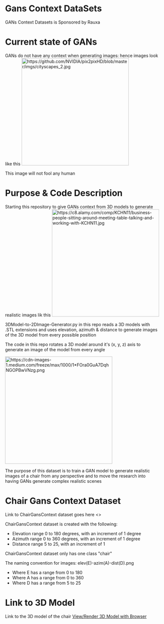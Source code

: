 # Gans Context DataSets
GANs Context Datasets is Sponsored by Rauxa

# Current state of GANs
GANs do not have any context when generating images: hence images look like this 
<img src="https://github.com/NVIDIA/pix2pixHD/blob/master/imgs/cityscapes_2.jpg" width="350" title="https://github.com/NVIDIA/pix2pixHD/blob/master/imgs/cityscapes_2.jpg"></img>

This image will not fool any human


# Purpose & Code Description
Starting this repository to give GANs context from 3D models to generate realistic images lik this 
<img src="https://c8.alamy.com/comp/KCHN11/business-people-sitting-around-meeting-table-talking-and-working-with-KCHN11.jpg" width="350" title="https://c8.alamy.com/comp/KCHN11/business-people-sitting-around-meeting-table-talking-and-working-with-KCHN11.jpg"></img>

3DModel-to-2DImage-Generator.py in this repo reads a 3D models with .STL extensions and uses elevation, azimuth & distance to generate images of the 3D model from every possible position

The code in this repo rotates a 3D model around it's (x, y, z) axis to generate an image of the model from every angle

<img src="https://cdn-images-1.medium.com/freeze/max/1000/1*FOra0GuA7DqhNGOPBwVNzg.png" width="350" title="https://cdn-images-1.medium.com/freeze/max/1000/1*FOra0GuA7DqhNGOPBwVNzg.png">

The purpose of this dataset is to train a GAN model to generate realistic images of a chair from any perspective and to move the research into having GANs generate complex realistic scenes

# Chair Gans Context Dataset
Link to ChairGansContext dataset goes here <>

ChairGansContext dataset is created with the following: 
* Elevation range 0 to 180 degrees, with an increment of 1 degree
* Azimuth range 0 to 360 degrees, with an increment of 1 degree
* Distance range 5 to 25, with an increment of 1

ChairGansContext dataset only has one class "chair"

The naming convention for images: elev(E)-azim(A)-dist(D).png
* Where E has a range from 0 to 180
* Where A has a range from 0 to 360
* Where D has a range from 5 to 25

# Link to 3D Model
Link to the 3D model of the chair [View/Render 3D Model with Browser](https://pinshape.com/items/17795-3d-printed-chair)
